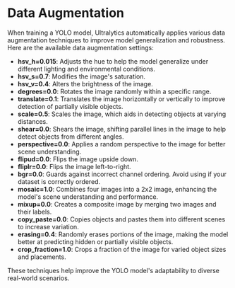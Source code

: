 <!-- https://medium.com/@tarekeesa7/latest-yolov8-yolov9-guide-for-hyperparameter-tuning-and-data-augmentation-2024-469c69f295e0 -->

# Data Augmentation

When training a YOLO model, Ultralytics automatically applies various data augmentation techniques to improve model generalization and robustness. Here are the available data augmentation settings:

- **hsv_h=0.015**: Adjusts the hue to help the model generalize under different lighting and environmental conditions.
- **hsv_s=0.7**: Modifies the image's saturation.
- **hsv_v=0.4**: Alters the brightness of the image.
- **degrees=0.0**: Rotates the image randomly within a specific range.
- **translate=0.1**: Translates the image horizontally or vertically to improve detection of partially visible objects.
- **scale=0.5**: Scales the image, which aids in detecting objects at varying distances.
- **shear=0.0**: Shears the image, shifting parallel lines in the image to help detect objects from different angles.
- **perspective=0.0**: Applies a random perspective to the image for better scene understanding.
- **flipud=0.0**: Flips the image upside down.
- **fliplr=0.0**: Flips the image left-to-right.
- **bgr=0.0**: Guards against incorrect channel ordering. Avoid using if your dataset is correctly ordered.
- **mosaic=1.0**: Combines four images into a 2x2 image, enhancing the model's scene understanding and performance.
- **mixup=0.0**: Creates a composite image by merging two images and their labels.
- **copy_paste=0.0**: Copies objects and pastes them into different scenes to increase variation.
- **erasing=0.4**: Randomly erases portions of the image, making the model better at predicting hidden or partially visible objects.
- **crop_fraction=1.0**: Crops a fraction of the image for varied object sizes and placements.

These techniques help improve the YOLO model's adaptability to diverse real-world scenarios.
